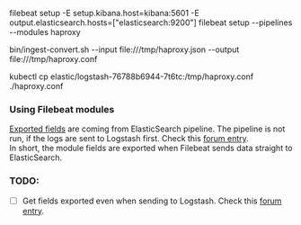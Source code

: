 filebeat setup -E setup.kibana.host=kibana:5601 -E output.elasticsearch.hosts=["elasticsearch:9200"]
filebeat setup --pipelines --modules haproxy

bin/ingest-convert.sh --input file:///tmp/haproxy.json --output file:///tmp/haproxy.conf

kubectl cp elastic/logstash-76788b6944-7t6tc:/tmp/haproxy.conf ./haproxy.conf



### Using Filebeat modules



[Exported fields](https://www.elastic.co/guide/en/beats/filebeat/current/exported-fields-haproxy.html) are coming from ElasticSearch pipeline. The pipeline is not run, if the logs are sent to Logstash first. Check this [forum entry](https://discuss.elastic.co/t/filebeat-6-apache2-module-fields-not-exported-to-logstash/109402).  
In short, the module fields are exported when Filebeat sends data straight to ElasticSearch.  




### TODO:
- [ ] Get fields exported even when sending to Logstash. Check this [forum entry](https://discuss.elastic.co/t/filebeat-6-apache2-module-fields-not-exported-to-logstash/109402).
